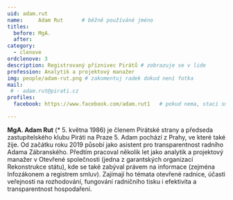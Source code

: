 ```yaml
---
uid: adam.rut
name:     Adam Rut  	# běžně používáné jméno
titles:
  before: MgA. 
  after:
category:
  - clenove
ordclenove: 3
description: Registrovaný příznivec Pirátů # zobrazuje se v lide
profession: Analytik a projektový manažer
img: people/adam-rut.png # zakomentuj radek dokud není fotka
mail:
 # - adam.rut@pirati.cz
profiles:
  facebook: https://www.facebook.com/adam.rut1   # pokud nema, staci smazat tuto radku

---
```


**MgA. Adam Rut** (* 5. května 1986) je členem Pirátské strany a předseda zastupitelského klubu Piráti na Praze 5. Adam pochází z Prahy, ve které také žije. Od začátku roku 2019 působí jako asistent pro transparentnost radního Adama Zábranského. Předtím pracoval několik let jako analytik a projektový manažer v Otevřené společnosti (jedna z garantských organizací Rekonstrukce státu), kde se také zabýval právem na informace (zejména Infozákonem a registrem smluv). Zajímají ho témata otevřené radnice, účasti veřejnosti na rozhodování, fungování radničního tisku i efektivita a transparentnost hospodaření.
